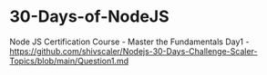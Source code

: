# 30-Days-of-NodeJS
Node JS Certification Course - Master the Fundamentals
Day1 - https://github.com/shivscaler/Nodejs-30-Days-Challenge-Scaler-Topics/blob/main/Question1.md
